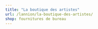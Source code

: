 ```yaml
---
title: "La boutique des artistes"
url: /lannion/la-boutique-des-artistes/
shop: fournitures de bureau
---
```

